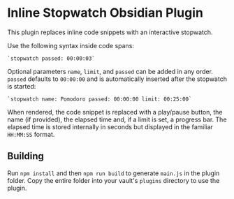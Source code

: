 # Inline Stopwatch Obsidian Plugin

This plugin replaces inline code snippets with an interactive stopwatch.

Use the following syntax inside code spans:

```
`stopwatch passed: 00:00:03`
```

Optional parameters `name`, `limit`, and `passed` can be added in any order. `passed` defaults to `00:00:00` and is automatically inserted after the stopwatch is started:

```
`stopwatch name: Pomodoro passed: 00:00:00 limit: 00:25:00`
```

When rendered, the code snippet is replaced with a play/pause button, the name
(if provided), the elapsed time and, if a limit is set, a progress bar. The
elapsed time is stored internally in seconds but displayed in the familiar
`HH:MM:SS` format.

## Building

Run `npm install` and then `npm run build` to generate `main.js` in the plugin
folder. Copy the entire folder into your vault's `plugins` directory to use the
plugin.
